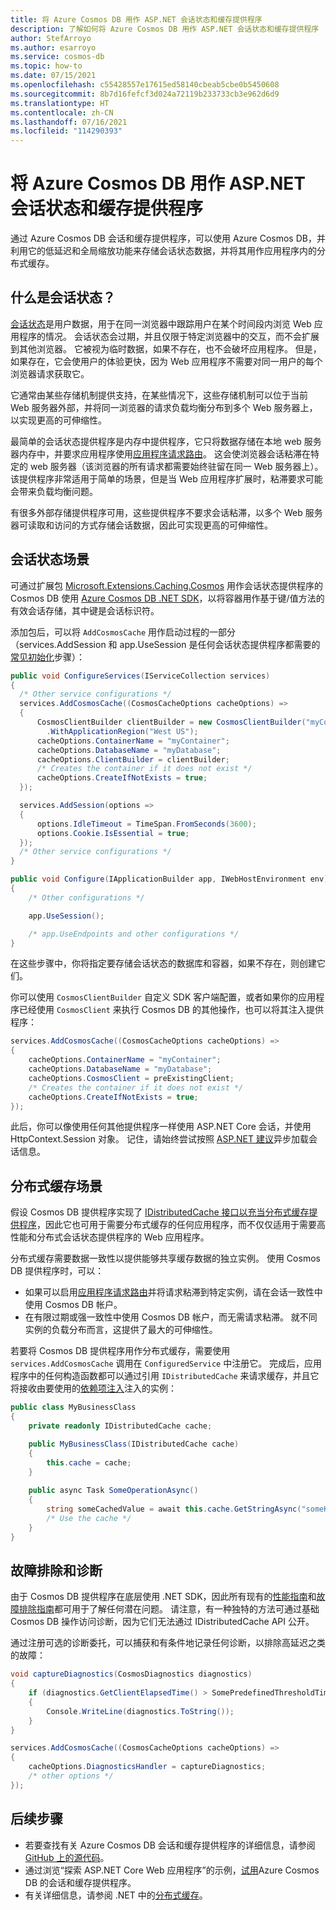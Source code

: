 ```yaml
---
title: 将 Azure Cosmos DB 用作 ASP.NET 会话状态和缓存提供程序
description: 了解如何将 Azure Cosmos DB 用作 ASP.NET 会话状态和缓存提供程序
author: StefArroyo
ms.author: esarroyo
ms.service: cosmos-db
ms.topic: how-to
ms.date: 07/15/2021
ms.openlocfilehash: c55428557e17615ed58140cbeab5cbe0b5450608
ms.sourcegitcommit: 8b7d16fefcf3d024a72119b233733cb3e962d6d9
ms.translationtype: HT
ms.contentlocale: zh-CN
ms.lasthandoff: 07/16/2021
ms.locfileid: "114290393"
---
```

# <a name="use-azure-cosmos-db-as-an-aspnet-session-state-and-caching-provider"></a>将 Azure Cosmos DB 用作 ASP.NET 会话状态和缓存提供程序

通过 Azure Cosmos DB 会话和缓存提供程序，可以使用 Azure Cosmos DB，并利用它的低延迟和全局缩放功能来存储会话状态数据，并将其用作应用程序内的分布式缓存。

## <a name="what-is-session-state"></a>什么是会话状态？

[会话状态](/aspnet/core/fundamentals/app-state?view=aspnetcore-5.0#configure-session-state&preserve-view=true)是用户数据，用于在同一浏览器中跟踪用户在某个时间段内浏览 Web 应用程序的情况。 会话状态会过期，并且仅限于特定浏览器中的交互，而不会扩展到其他浏览器。 它被视为临时数据，如果不存在，也不会破坏应用程序。 但是，如果存在，它会使用户的体验更快，因为 Web 应用程序不需要对同一用户的每个浏览器请求获取它。

它通常由某些存储机制提供支持，在某些情况下，这些存储机制可以位于当前 Web 服务器外部，并将同一浏览器的请求负载均衡分布到多个 Web 服务器上，以实现更高的可伸缩性。

最简单的会话状态提供程序是内存中提供程序，它只将数据存储在本地 web 服务器内存中，并要求应用程序使用[应用程序请求路由](/iis/extensions/planning-for-arr/using-the-application-request-routing-module)。 这会使浏览器会话粘滞在特定的 web 服务器（该浏览器的所有请求都需要始终驻留在同一 Web 服务器上）。 该提供程序非常适用于简单的场景，但是当 Web 应用程序扩展时，粘滞要求可能会带来负载均衡问题。

有很多外部存储提供程序可用，这些提供程序不要求会话粘滞，以多个 Web 服务器可读取和访问的方式存储会话数据，因此可实现更高的可伸缩性。

## <a name="session-state-scenarios"></a>会话状态场景

可通过扩展包 [Microsoft.Extensions.Caching.Cosmos](https://www.nuget.org/packages/Microsoft.Extensions.Caching.Cosmos) 用作会话状态提供程序的 Cosmos DB 使用 [Azure Cosmos DB .NET SDK](sql-api-sdk-dotnet-standard.md)，以将容器用作基于键/值方法的有效会话存储，其中键是会话标识符。

添加包后，可以将 `AddCosmosCache` 用作启动过程的一部分（services.AddSession 和 app.UseSession 是任何会话状态提供程序都需要的[常见初始化](/aspnet/core/fundamentals/app-state?view=aspnetcore-5.0#configure-session-stat&preserve-view=true)步骤）：

```csharp
public void ConfigureServices(IServiceCollection services)
{
  /* Other service configurations */
  services.AddCosmosCache((CosmosCacheOptions cacheOptions) =>
  {
      CosmosClientBuilder clientBuilder = new CosmosClientBuilder("myConnectionString")
        .WithApplicationRegion("West US");
      cacheOptions.ContainerName = "myContainer";
      cacheOptions.DatabaseName = "myDatabase";
      cacheOptions.ClientBuilder = clientBuilder;
      /* Creates the container if it does not exist */
      cacheOptions.CreateIfNotExists = true; 
  });

  services.AddSession(options =>
  {
      options.IdleTimeout = TimeSpan.FromSeconds(3600);
      options.Cookie.IsEssential = true;
  });
  /* Other service configurations */
}

public void Configure(IApplicationBuilder app, IWebHostEnvironment env)
{
    /* Other configurations */

    app.UseSession();

    /* app.UseEndpoints and other configurations */
}
```

在这些步骤中，你将指定要存储会话状态的数据库和容器，如果不存在，则创建它们。

你可以使用 `CosmosClientBuilder` 自定义 SDK 客户端配置，或者如果你的应用程序已经使用 `CosmosClient` 来执行 Cosmos DB 的其他操作，也可以将其注入提供程序：

```csharp
services.AddCosmosCache((CosmosCacheOptions cacheOptions) =>
{
    cacheOptions.ContainerName = "myContainer";
    cacheOptions.DatabaseName = "myDatabase";
    cacheOptions.CosmosClient = preExistingClient;
    /* Creates the container if it does not exist */
    cacheOptions.CreateIfNotExists = true; 
});
```

此后，你可以像使用任何其他提供程序一样使用 ASP.NET Core 会话，并使用 HttpContext.Session 对象。 记住，请始终尝试按照 [ASP.NET 建议](/aspnet/core/fundamentals/app-state?view=aspnetcore-5.0#load-session-state-asynchronously&preserve-view=true)异步加载会话信息。

##  <a name="distributed-cache-scenarios"></a>分布式缓存场景

假设 Cosmos DB 提供程序实现了 [IDistributedCache 接口以充当分布式缓存提供程序](/aspnet/core/performance/caching/distributed?view=aspnetcore-5.0&preserve-view=true)，因此它也可用于需要分布式缓存的任何应用程序，而不仅仅适用于需要高性能和分布式会话状态提供程序的 Web 应用程序。

分布式缓存需要数据一致性以提供能够共享缓存数据的独立实例。 使用 Cosmos DB 提供程序时，可以：

- 如果可以启用[应用程序请求路由](/iis/extensions/planning-for-arr/using-the-application-request-routing-module)并将请求粘滞到特定实例，请在会话一致性中使用 Cosmos DB 帐户。
- 在有限过期或强一致性中使用 Cosmos DB 帐户，而无需请求粘滞。 就不同实例的负载分布而言，这提供了最大的可伸缩性。

若要将 Cosmos DB 提供程序用作分布式缓存，需要使用 `services.AddCosmosCache` 调用在 `ConfiguredService` 中注册它。 完成后，应用程序中的任何构造函数都可以通过引用 `IDistributedCache` 来请求缓存，并且它将接收由要使用的[依赖项注入](/dotnet/core/extensions/dependency-injection)注入的实例：

```csharp
public class MyBusinessClass
{
    private readonly IDistributedCache cache;

    public MyBusinessClass(IDistributedCache cache)
    {
        this.cache = cache;
    }
    
    public async Task SomeOperationAsync()
    {
        string someCachedValue = await this.cache.GetStringAsync("someKey");
        /* Use the cache */
    }
}
```

## <a name="troubleshooting-and-diagnosing"></a>故障排除和诊断

由于 Cosmos DB 提供程序在底层使用 .NET SDK，因此所有现有的[性能指南](performance-tips-dotnet-sdk-v3-sql.md)和[故障排除指南](troubleshoot-dot-net-sdk.md)都可用于了解任何潜在问题。 请注意，有一种独特的方法可通过基础 Cosmos DB 操作访问诊断，因为它们无法通过 IDistributedCache API 公开。

通过注册可选的诊断委托，可以捕获和有条件地记录任何诊断，以排除高延迟之类的故障：

```csharp
void captureDiagnostics(CosmosDiagnostics diagnostics)
{
    if (diagnostics.GetClientElapsedTime() > SomePredefinedThresholdTime)
    {
        Console.WriteLine(diagnostics.ToString());
    }
}

services.AddCosmosCache((CosmosCacheOptions cacheOptions) =>
{
    cacheOptions.DiagnosticsHandler = captureDiagnostics;
    /* other options */
});
```

## <a name="next-steps"></a>后续步骤
- 若要查找有关 Azure Cosmos DB 会话和缓存提供程序的详细信息，请参阅[GitHub 上的源代码](https://github.com/Azure/Microsoft.Extensions.Caching.Cosmos/)。
- 通过浏览“探索 ASP.NET Core Web 应用程序”的示例，[试用](https://github.com/Azure/Microsoft.Extensions.Caching.Cosmos/tree/master/sample)Azure Cosmos DB 的会话和缓存提供程序。
- 有关详细信息，请参阅 .NET 中的[分布式缓存](/aspnet/core/performance/caching/distributed?view=aspnetcore-5.0&preserve-view=true)。
